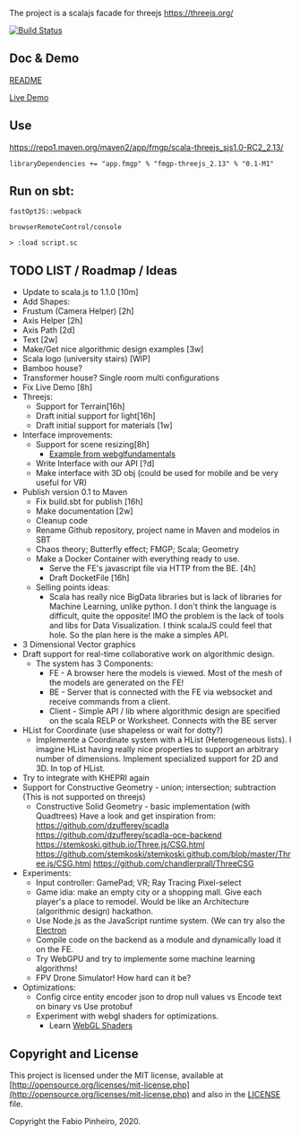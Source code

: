 The project is a scalajs facade for threejs
https://threejs.org/

[![Build Status](https://travis-ci.com/FabioPinheiro/fmgp-threejs.svg?branch=master)](https://travis-ci.com/FabioPinheiro/fmgp-threejs)


## Doc & Demo

[README](https://fabiopinheiro.github.io/fmgp-threejs/)

[Live Demo](docs/index.html)

## Use
https://repo1.maven.org/maven2/app/fmgp/scala-threejs_sjs1.0-RC2_2.13/

```
libraryDependencies += "app.fmgp" % "fmgp-threejs_2.13" % "0.1-M1"
```


## Run on sbt:
```
fastOptJS::webpack

browserRemoteControl/console

> :load script.sc
```

## TODO LIST / Roadmap / Ideas
- Update to scala.js to 1.1.0 [10m]
- Add Shapes:
 - Frustum (Camera Helper) [2h]
 - Axis Helper [2h]
 - Axis Path [2d]
 - Text [2w]
- Make/Get nice algorithmic design examples [3w]
 - Scala logo (university stairs) [WIP]
 - Bamboo house?
 - Transformer house? Single room multi configurations
- Fix Live Demo [8h]
- Threejs:
  - Support for Terrain[16h]
  - Draft initial support for light[16h]
  - Draft initial support for materials [1w]
- Interface improvements:
  - Support for scene resizing[8h]
    - [Example from webglfundamentals](https://webglfundamentals.org/webgl/lessons/webgl-resizing-the-canvas.html)
  - Write Interface with our API [?d]
  - Make interface with 3D obj (could be used for mobile and be very useful for VR)
- Publish version 0.1 to Maven
  - Fix build.sbt for publish [16h]
  - Make documentation [2w]
  - Cleanup code
  - Rename Github repository, project name in Maven and modelos in SBT
   - Chaos theory; Butterfly effect; FMGP; Scala; Geometry
  - Make a Docker Container with everything ready to use.
    - Serve the FE's javascript file via HTTP from the BE. [4h]
    - Draft DocketFile [16h]
  - Selling points ideas:
    - Scala has really nice BigData libraries but is lack of libraries for Machine Learning, unlike python.
      I don't think the language is difficult, quite the opposite! IMO the problem is the lack of tools and libs for Data Visualization.
      I think scalaJS could feel that hole. So the plan here is the make a simples API.
- 3 Dimensional Vector graphics
- Draft support for real-time collaborative work on algorithmic design.
  - The system has 3 Components:
    - FE - A browser here the models is viewed. Most of the mesh of the models are generated on the FE!
    - BE - Server that is connected with the FE via websocket and receive commands from a client.
    - Client - Simple API / lib where algorithmic design are specified on the scala RELP or Worksheet. Connects with the BE server
- HList for Coordinate (use shapeless or wait for dotty?)
  - Implemente a Coordinate system with a HList (Heterogeneous lists).
    I imagine HList having really nice properties to support an arbitrary number of dimensions.
    Implement specialized support for 2D and 3D. In top of HList.
- Try to integrate with KHEPRI again
- Support for Constructive Geometry - union; intersection; subtraction (This is not supported on threejs)
  - Constructive Solid Geometry - basic implementation (with Quadtrees)
    Have a look and get inspiration from:
    https://github.com/dzufferey/scadla
    https://github.com/dzufferey/scadla-oce-backend
    https://stemkoski.github.io/Three.js/CSG.html
    https://github.com/stemkoski/stemkoski.github.com/blob/master/Three.js/CSG.html
    https://github.com/chandlerprall/ThreeCSG
- Experiments:
  - Input controller: GamePad; VR; Ray Tracing Pixel-select
  - Game idia: make an empty city or a shopping mall.
    Give each player's a place to remodel.
    Would be like an Architecture (algorithmic design) hackathon.
  - Use Node.js as the JavaScript runtime system. (We can try also the [Electron](https://www.electronjs.org/)
  - Compile code on the backend as a module and dynamically load it on the FE.
  - Try WebGPU and try to implemente some machine learning algorithms!
  - FPV Drone Simulator! How hard can it be?
- Optimizations: 
  - Config circe entity encoder json to drop null values vs Encode text on binary vs Use protobuf
  - Experiment with webgl shaders for optimizations.
    - Learn [WebGL Shaders](
      https://developer.mozilla.org/en-US/docs/Web/API/WebGL_API/Tutorial/Getting_started_with_WebGL)

## Copyright and License

This project is licensed under the MIT license, available at
[http://opensource.org/licenses/mit-license.php](http://opensource.org/licenses/mit-license.php)
and also in the [LICENSE](LICENSE) file.

Copyright the Fabio Pinheiro, 2020.

[cats-badge]: https://typelevel.org/cats/img/cats-badge-tiny.png
[cats-infographic]: https://github.com/tpolecat/cats-infographic
[underscore-scala-book]: https://underscore.io/books/advanced-scala
[sbt]: http://scala-sbt.org
[shapeless]: https://github.com/milessabin/shapeless
